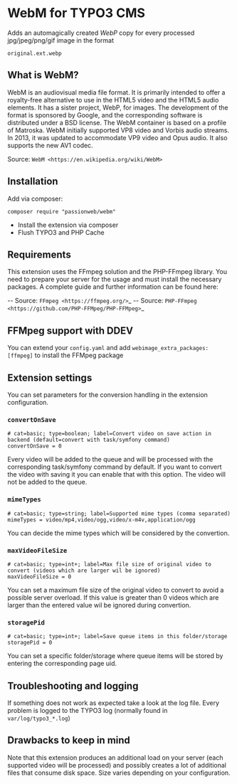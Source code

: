 # WebM for TYPO3 CMS

Adds an automagically created _WebP_ copy for every processed jpg/jpeg/png/gif image in the format

    original.ext.webp

## What is WebM?

WebM is an audiovisual media file format. It is primarily intended to offer a royalty-free alternative to use in the HTML5 video and the HTML5 audio elements. It has a sister project, WebP,
for images. The development of the format is sponsored by Google, and the corresponding software is distributed under a BSD license. The WebM container is based on a profile of Matroska. WebM
initially supported VP8 video and Vorbis audio streams. In 2013, it was updated to accommodate VP9 video and Opus audio. It also supports the new AV1 codec.

Source: `WebM <https://en.wikipedia.org/wiki/WebM>`

## Installation

Add via composer:

    composer require "passionweb/webm"

* Install the extension via composer
* Flush TYPO3 and PHP Cache

## Requirements

This extension uses the FFmpeg solution and the PHP-FFmpeg library. You need to prepare your server for the usage and must install the necessary packages. A complete guide and further information can be found here:

-- Source: `FFmpeg <https://ffmpeg.org/>`_
-- Source: `PHP-FFmpeg <https://github.com/PHP-FFMpeg/PHP-FFMpeg>`_

## FFMpeg support with DDEV

You can extend your `config.yaml` and add `webimage_extra_packages: [ffmpeg]` to install the FFMpeg package

## Extension settings

You can set parameters for the conversion handling in the extension configuration.

### `convertOnSave`

    # cat=basic; type=boolean; label=Convert video on save action in backend (default=convert with task/symfony command)
    convertOnSave = 0

Every video will be added to the queue and will be processed with the corresponding task/symfony command by default. If you want to convert the video with saving it you can enable that with this option. The video will not be added to the queue.

### `mimeTypes`

    # cat=basic; type=string; label=Supported mime types (comma separated)
    mimeTypes = video/mp4,video/ogg,video/x-m4v,application/ogg

You can decide the mime types which will be considered by the convertion.

### `maxVideoFileSize`

    # cat=basic; type=int+; label=Max file size of original video to convert (videos which are larger wil be ignored)
    maxVideoFileSize = 0

You can set a maximum file size of the original video to convert to avoid a possible server overload. If this value is greater than 0 videos which are larger than the entered value wil be ignored during convertion.

### `storagePid`

    # cat=basic; type=int+; label=Save queue items in this folder/storage
    storagePid = 0

You can set a specific folder/storage where queue items will be stored by entering the corresponding page uid.

## Troubleshooting and logging

If something does not work as expected take a look at the log file.
Every problem is logged to the TYPO3 log (normally found in `var/log/typo3_*.log`)

## Drawbacks to keep in mind

Note that this extension produces an additional load on your server (each supported video will be processed) and possibly creates a lot of
additional files that consume disk space. Size varies depending on your configuration.
